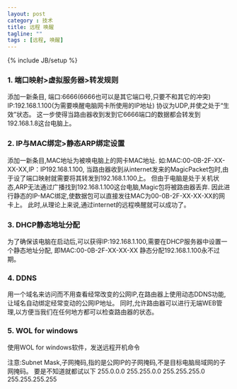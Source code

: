 ```yaml
---
layout: post
category : 技术
title: 远程 唤醒
tagline: ""
tags : [远程, 唤醒]
---
```

{% include JB/setup %}





### 1.   端口映射>虚拟服务器>转发规则

添加一新条目,
端口:6666(6666也可以是其它端口号,只要不和其它的冲突)
IP:192.168.1.100(为需要唤醒电脑网卡所使用的IP地址)
协议为UDP,并使之处于“生效”状态。
这一步使得当路由器收到发到它6666端口的数据都会转发到192.168.1.8这台电脑上。 



### 2.   IP与MAC绑定>静态ARP绑定设置

添加一新条目,MAC地址为被唤电脑上的网卡MAC地址.
如:MAC:00-0B-2F-XX-XX-XX,IP：IP192.168.1.100,
当路由器收到从internet发来的MagicPacket包时,由于设了端口映射就需要将其转发到192.168.1.100上。
但由于电脑是处于关机状态,ARP无法通过广播找到192.168.1.100这台电脑,Magic包将被路由器丢弃.
因此进行静态的IP-MAC绑定,使数据包可以直接发往MAC为00-0B-2F-XX-XX-XX的网卡上。 此时,从理论上来说,通过internet的远程唤醒就可以成功了。



### 3.   DHCP静态地址分配

为了确保该电脑在启动后,可以获得IP:192.168.1.100,需要在DHCP服务器中设置一个静态地址分配,
即MAC:00-0B-2F-XX-XX-XX 静态分配192.168.1.100永不过期。 



### 4.   DDNS
用一个域名来访问而不用查看经常改变的公网IP,在路由器上使用动态DDNS功能,让域名自动绑定经常变动的公网IP地址。
同时,允许路由器可以进行无端WEB管理,以方便当我们在任何地方都可以检查路由器的状态。



### 5.   WOL for windows
使用WOL for windows软件，发送远程开机命令

注意:Subnet Mask,子网掩码,指的是公网IP的子网掩码,不是目标电脑局域网的子网掩码。
要是不知道就都试以下 255.0.0.0     255.255.0.0    255.255.255.0      255.255.255.255 

